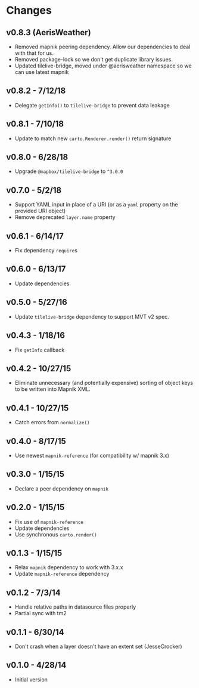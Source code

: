 # Changes

## v0.8.3 (AerisWeather)

* Removed mapnik peering dependency. Allow our dependencies to deal with that for us.
* Removed package-lock so we don't get duplicate library issues.
* Updated tilelive-bridge, moved under @aerisweather namespace so we can use latest mapnik

## v0.8.2 - 7/12/18

* Delegate `getInfo()` to `tilelive-bridge` to prevent data leakage

## v0.8.1 - 7/10/18

* Update to match new `carto.Renderer.render()` return signature

## v0.8.0 - 6/28/18

* Upgrade `@mapbox/tilelive-bridge` to `^3.0.0`

## v0.7.0 - 5/2/18

* Support YAML input in place of a URI (or as a `yaml` property on the provided
  URI object)
* Remove deprecated `layer.name` property

## v0.6.1 - 6/14/17

* Fix dependency `require`s

## v0.6.0 - 6/13/17

* Update dependencies

## v0.5.0 - 5/27/16

* Update `tilelive-bridge` dependency to support MVT v2 spec.

## v0.4.3 - 1/18/16

* Fix `getInfo` callback

## v0.4.2 - 10/27/15

* Eliminate unnecessary (and potentially expensive) sorting of object keys to
  be written into Mapnik XML.

## v0.4.1 - 10/27/15

* Catch errors from `normalize()`

## v0.4.0 - 8/17/15

* Use newest `mapnik-reference` (for compatibility w/ mapnik 3.x)

## v0.3.0 - 1/15/15

* Declare a peer dependency on `mapnik`

## v0.2.0 - 1/15/15

* Fix use of `mapnik-reference`
* Update dependencies
* Use synchronous `carto.render()`

## v0.1.3 - 1/15/15

* Relax `mapnik` dependency to work with 3.x.x
* Update `mapnik-reference` dependency

## v0.1.2 - 7/3/14

* Handle relative paths in datasource files properly
* Partial sync with tm2

## v0.1.1 - 6/30/14

* Don't crash when a layer doesn't have an extent set (JesseCrocker)

## v0.1.0 - 4/28/14

* Initial version
